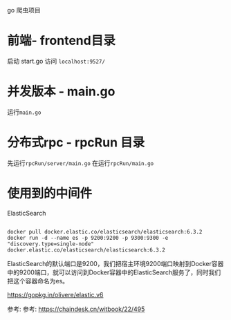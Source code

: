 go 爬虫项目



# 前端- frontend目录
启动 start.go
访问
`localhost:9527/`

# 并发版本 - main.go
运行`main.go`

# 分布式rpc - rpcRun 目录
先运行`rpcRun/server/main.go`
在运行`rpcRun/main.go`

# 使用到的中间件
ElasticSearch

```shell

docker pull docker.elastic.co/elasticsearch/elasticsearch:6.3.2
docker run -d --name es -p 9200:9200 -p 9300:9300 -e "discovery.type=single-node" docker.elastic.co/elasticsearch/elasticsearch:6.3.2

```
ElasticSearch的默认端口是9200，我们把宿主环境9200端口映射到Docker容器中的9200端口，就可以访问到Docker容器中的ElasticSearch服务了，同时我们把这个容器命名为es。

https://gopkg.in/olivere/elastic.v6

参考:
参考:
https://chaindesk.cn/witbook/22/495

